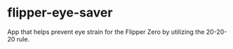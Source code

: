 # flipper-eye-saver
App that helps prevent eye strain for the Flipper Zero by utilizing the 20-20-20 rule.
